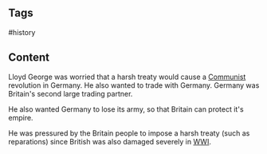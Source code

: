 ---
---

## Tags

#history

## Content

Lloyd George was worried that a harsh treaty would cause a [Communist](Communism) revolution in Germany. He also wanted to trade with Germany. Germany was Britain's second large trading partner.

He also wanted Germany to lose its army, so that Britain can protect it's empire.

He was pressured by the Britain people to impose a harsh treaty (such as reparations) since British was also damaged severely in [WWI](World-War-1).

